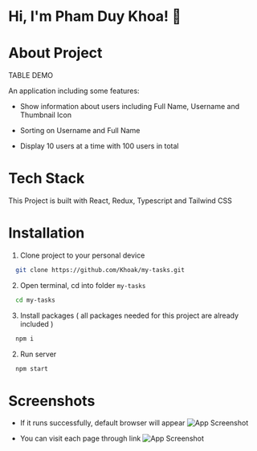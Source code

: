 # Hi, I'm Pham Duy Khoa! 👋
# About Project

TABLE DEMO

An application including some features:
- Show information about  users including Full Name, Username and Thumbnail Icon

- Sorting on Username and
Full Name

- Display 10 users at a time with 100 users in total
# Tech Stack

This Project is built with React, Redux, Typescript and Tailwind CSS

# Installation

1. Clone project to your personal device

```bash
  git clone https://github.com/Khoak/my-tasks.git
```

2. Open terminal, cd into folder `my-tasks`

```bash
  cd my-tasks
```

3. Install packages ( all packages needed for this project are already included )

```bash
  npm i
```
2. Run server

```bash
  npm start
```
# Screenshots
- If it runs successfully, default browser will appear 
![App Screenshot](https://github.com/Khoak/screenshots/blob/main/screenshots.png?raw=true)

- You can visit each page through link
![App Screenshot](https://github.com/Khoak/screenshots/blob/main/link.png?raw=true
)















